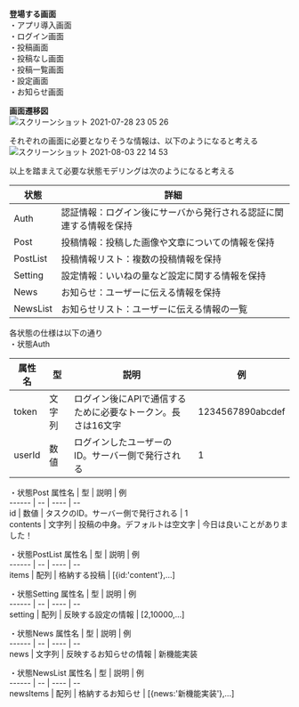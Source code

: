 **登場する画面**  
・アプリ導入画面  
・ログイン画面  
・投稿画面  
・投稿なし画面  
・投稿一覧画面  
・設定画面  
・お知らせ画面  

**画面遷移図**  
![スクリーンショット 2021-07-28 23 05 26](https://user-images.githubusercontent.com/75874607/127336306-71b5ba12-bc2e-4175-a7dd-17d7c292329f.png)

それぞれの画面に必要となりそうな情報は、以下のようになると考える
![スクリーンショット 2021-08-03 22 14 53](https://user-images.githubusercontent.com/75874607/128021815-31484a0e-8f53-42ad-beb4-8f77d4d209e2.png)


以上を踏まえて必要な状態モデリングは次のようになると考える  

状態 | 詳細  
---- | ----  
Auth | 認証情報：ログイン後にサーバから発行される認証に関連する情報を保持  
Post | 投稿情報：投稿した画像や文章についての情報を保持  
PostList | 投稿情報リスト：複数の投稿情報を保持  
Setting | 設定情報：いいねの量など設定に関する情報を保持  
News | お知らせ：ユーザーに伝える情報を保持  
NewsList | お知らせリスト：ユーザーに伝える情報の一覧

各状態の仕様は以下の通り  
・状態Auth  

属性名 | 型 | 説明 | 例  
------ | -- | ---- | --  
token | 文字列 | ログイン後にAPIで通信するために必要なトークン。長さは16文字 | 1234567890abcdef  
userId | 数値 | ログインしたユーザーのID。サーバー側で発行される | 1  


・状態Post
属性名 | 型 | 説明 | 例  
------ | -- | ---- | --  
id | 数値 | タスクのID。サーバー側で発行される | 1  
contents | 文字列 | 投稿の中身。デフォルトは空文字 | 今日は良いことがありました！  


・状態PostList
属性名 | 型 | 説明 | 例  
------ | -- | ---- | --  
items | 配列 | 格納する投稿 | [{id:'content'},...]  


・状態Setting
属性名 | 型 | 説明 | 例  
------ | -- | ---- | --  
setting | 配列 | 反映する設定の情報 | [2,10000,...]  


・状態News
属性名 | 型 | 説明 | 例  
------ | -- | ---- | --  
news | 文字列 | 反映するお知らせの情報 | 新機能実装  


・状態NewsList
属性名 | 型 | 説明 | 例  
------ | -- | ---- | --  
newsItems | 配列 | 格納するお知らせ | [{news:'新機能実装'},...]  